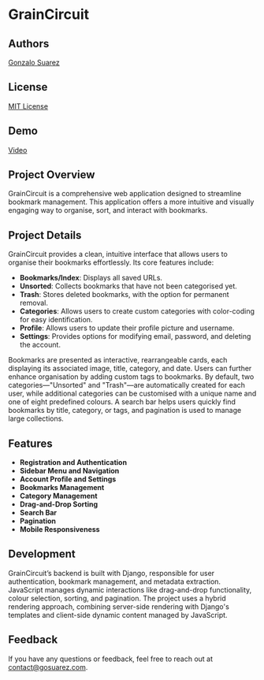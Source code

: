 # GrainCircuit

## Authors
[Gonzalo Suarez](https://github.com/gosuarez)

## License
[MIT License](LICENSE)

## Demo
[Video](https://youtu.be/c4xljo1M5SE)


## Project Overview
GrainCircuit is a comprehensive web application designed to streamline bookmark management. This application offers a more intuitive and visually engaging way to organise, sort, and interact with bookmarks.

## Project Details
GrainCircuit provides a clean, intuitive interface that allows users to organise their bookmarks effortlessly. Its core features include:

- **Bookmarks/Index**: Displays all saved URLs.
- **Unsorted**: Collects bookmarks that have not been categorised yet.
- **Trash**: Stores deleted bookmarks, with the option for permanent removal.
- **Categories**: Allows users to create custom categories with color-coding for easy identification.
- **Profile**: Allows users to update their profile picture and username.
- **Settings**: Provides options for modifying email, password, and deleting the account.

Bookmarks are presented as interactive, rearrangeable cards, each displaying its associated image, title, category, and date. Users can further enhance organisation by adding custom tags to bookmarks. By default, two categories—"Unsorted" and "Trash"—are automatically created for each user, while additional categories can be customised with a unique name and one of eight predefined colours. A search bar helps users quickly find bookmarks by title, category, or tags, and pagination is used to manage large collections.

## Features
-  **Registration and Authentication**
-  **Sidebar Menu and Navigation**
-  **Account Profile and Settings**
-  **Bookmarks Management**
-  **Category Management**
-  **Drag-and-Drop Sorting**
-  **Search Bar**
-  **Pagination**
-  **Mobile Responsiveness**

## Development
GrainCircuit’s backend is built with Django, responsible for user authentication, bookmark management, and metadata extraction. JavaScript manages dynamic interactions like drag-and-drop functionality, colour selection, sorting, and pagination. The project uses a hybrid rendering approach, combining server-side rendering with Django's templates and client-side dynamic content managed by JavaScript.

## Feedback

If you have any questions or feedback, feel free to reach out at contact@gosuarez.com.